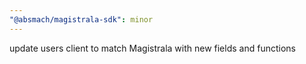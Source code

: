 ```yaml
---
"@absmach/magistrala-sdk": minor
---
```


update users client to match Magistrala with new fields and functions
